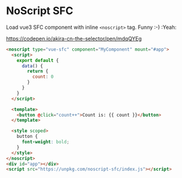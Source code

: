 # NoScript SFC

Load vue3 SFC component with inline `<noscript>` tag. Funny :-) :Yeah:

https://codepen.io/akira-cn-the-selector/pen/mdqQYEg

```html
<noscript type="vue-sfc" component="MyComponent" mount="#app">
  <script>
    export default {
      data() {
        return {
          count: 0
        }
      }
    }
  </script>

  <template>
    <button @click="count++">Count is: {{ count }}</button>
  </template>

  <style scoped>
    button {
      font-weight: bold;
    }
  </style>
</noscript>
<div id="app"></div>
<script src="https://unpkg.com/noscript-sfc/index.js"></script>
```
